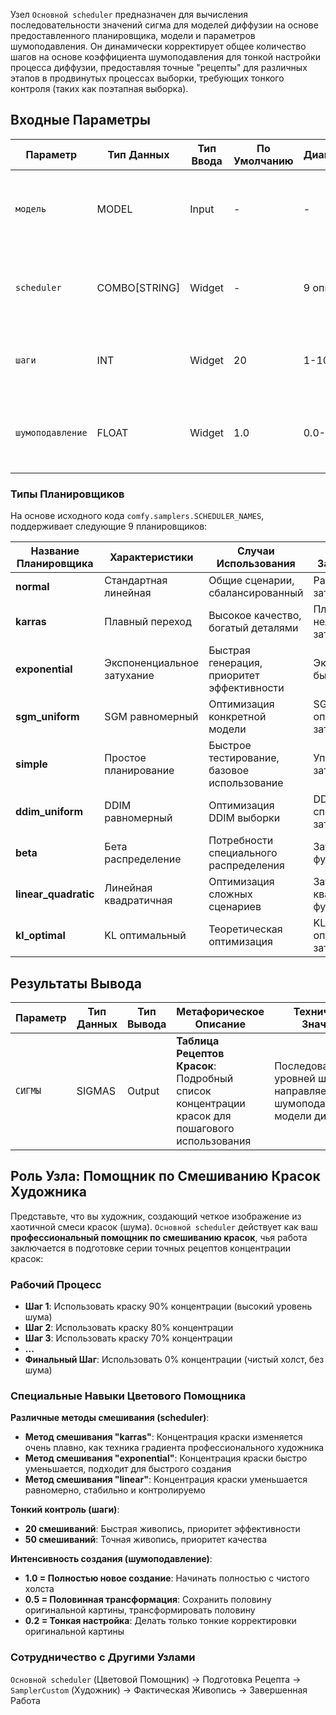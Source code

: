 Узел `Основной scheduler` предназначен для вычисления последовательности значений сигма для моделей диффузии на основе предоставленного планировщика, модели и параметров шумоподавления. Он динамически корректирует общее количество шагов на основе коэффициента шумоподавления для тонкой настройки процесса диффузии, предоставляя точные "рецепты" для различных этапов в продвинутых процессах выборки, требующих тонкого контроля (таких как поэтапная выборка).

## Входные Параметры

| Параметр          | Тип Данных    | Тип Ввода | По Умолчанию | Диапазон | Метафорическое Описание      | Техническое Назначение       |
| --------------- | ------------- | --------- | ------------ | -------- | ---------------------------- | ---------------------------- |
| `модель`        | MODEL         | Input     | -            | -        | **Тип Холста**: Разные материалы холста требуют разных формул красок | Объект модели диффузии, определяет основу расчета сигма |
| `scheduler`     | COMBO[STRING] | Widget    | -            | 9 опций  | **Техника Смешивания**: Выбор изменения концентрации краски | Алгоритм планирования, контролирует режим затухания шума |
| `шаги`          | INT           | Widget    | 20           | 1-10000  | **Количество Смешиваний**: Разница точности между 20 и 50 смешиваниями | Шаги выборки, влияет на качество и скорость генерации |
| `шумоподавление`| FLOAT         | Widget    | 1.0          | 0.0-1.0  | **Интенсивность Создания**: Уровень контроля от тонкой настройки до перерисовки | Сила шумоподавления, поддерживает сценарии частичной перерисовки |

### Типы Планировщиков

На основе исходного кода `comfy.samplers.SCHEDULER_NAMES`, поддерживает следующие 9 планировщиков:

| Название Планировщика | Характеристики             | Случаи Использования                        | Паттерн Затухания Шума                    |
| --------------------- | -------------------------- | ------------------------------------------- | ----------------------------------------- |
| **normal**            | Стандартная линейная       | Общие сценарии, сбалансированный            | Равномерное затухание                     |
| **karras**            | Плавный переход            | Высокое качество, богатый деталями          | Плавное нелинейное затухание              |
| **exponential**       | Экспоненциальное затухание | Быстрая генерация, приоритет эффективности  | Экспоненциальное быстрое затухание        |
| **sgm_uniform**       | SGM равномерный            | Оптимизация конкретной модели               | SGM оптимизированное затухание            |
| **simple**            | Простое планирование       | Быстрое тестирование, базовое использование | Упрощенное затухание                      |
| **ddim_uniform**      | DDIM равномерный           | Оптимизация DDIM выборки                    | DDIM специфическое затухание              |
| **beta**              | Бета распределение         | Потребности специального распределения      | Затухание бета функции                    |
| **linear_quadratic**  | Линейная квадратичная      | Оптимизация сложных сценариев               | Затухание квадратичной функции            |
| **kl_optimal**        | KL оптимальный             | Теоретическая оптимизация                   | KL дивергенция оптимизированное затухание |

## Результаты Вывода

| Параметр | Тип Данных | Тип Вывода | Метафорическое Описание        | Техническое Значение           |
| -------- | ---------- | ---------- | ------------------------------ | ------------------------------ |
| `СИГМЫ`  | SIGMAS     | Output     | **Таблица Рецептов Красок**: Подробный список концентрации красок для пошагового использования | Последовательность уровней шума, направляет процесс шумоподавления модели диффузии |

## Роль Узла: Помощник по Смешиванию Красок Художника

Представьте, что вы художник, создающий четкое изображение из хаотичной смеси красок (шума). `Основной scheduler` действует как ваш **профессиональный помощник по смешиванию красок**, чья работа заключается в подготовке серии точных рецептов концентрации красок:

### Рабочий Процесс

- **Шаг 1**: Использовать краску 90% концентрации (высокий уровень шума)
- **Шаг 2**: Использовать краску 80% концентрации  
- **Шаг 3**: Использовать краску 70% концентрации
- **...**
- **Финальный Шаг**: Использовать 0% концентрации (чистый холст, без шума)

### Специальные Навыки Цветового Помощника

**Различные методы смешивания (scheduler)**:

- **Метод смешивания "karras"**: Концентрация краски изменяется очень плавно, как техника градиента профессионального художника
- **Метод смешивания "exponential"**: Концентрация краски быстро уменьшается, подходит для быстрого создания
- **Метод смешивания "linear"**: Концентрация краски уменьшается равномерно, стабильно и контролируемо

**Тонкий контроль (шаги)**:

- **20 смешиваний**: Быстрая живопись, приоритет эффективности
- **50 смешиваний**: Точная живопись, приоритет качества

**Интенсивность создания (шумоподавление)**:

- **1.0 = Полностью новое создание**: Начинать полностью с чистого холста
- **0.5 = Половинная трансформация**: Сохранить половину оригинальной картины, трансформировать половину
- **0.2 = Тонкая настройка**: Делать только тонкие корректировки оригинальной картины

### Сотрудничество с Другими Узлами

`Основной scheduler` (Цветовой Помощник) → Подготовка Рецепта → `SamplerCustom` (Художник) → Фактическая Живопись → Завершенная Работа
